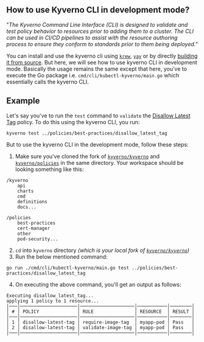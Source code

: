 ## How to use Kyverno CLI in development mode?

"_The Kyverno Command Line Interface (CLI) is designed to validate and test policy behavior to resources prior to adding them to a cluster. The CLI can be used in CI/CD pipelines to assist with the resource authoring process to ensure they conform to standards prior to them being deployed._"

You can install and use the kyverno cli using [`krew`](https://kyverno.io/docs/kyverno-cli/#install-via-krew), [`yay`](https://kyverno.io/docs/kyverno-cli/#install-via-aur-archlinux) or by directly [building it from source](https://kyverno.io/docs/kyverno-cli/#building-the-cli-from-source). But here, we will see how to use kyverno CLI in development mode. Basically the usage remains the same except that here, you've to execute the Go package i.e. `cmd/cli/kubectl-kyverno/main.go` which essentially calls the kyverno CLI.

## Example
Let's say you've to run the `test` command to `validate` the [Disallow Latest Tag](https://kyverno.io/policies/best-practices/disallow_latest_tag/disallow_latest_tag/) policy.
To do this using the kyverno CLI, you run: <br>
```
kyverno test ../policies/best-practices/disallow_latest_tag
```
But to use the kyverno CLI in the development mode, follow these steps:
1. Make sure you've cloned the fork of [`kyverno/kyverno`](https://github.com/kyverno/kyverno) and [`kyverno/policies`](https://github.com/kyverno/policies) in the same directory. Your workspace should be looking something like this:

```
/kyverno
    api
    charts
    cmd
    definitions
    docs...

/policies
    best-practices
    cert-manager
    other
    pod-security...
```

2. `cd` into `kyverno` directory _(which is your local fork of [`kyverno/kyverno`](https://github.com/kyverno/kyverno))_
3. Run the below mentioned command:

```
go run ./cmd/cli/kubectl-kyverno/main.go test ../policies/best-practices/disallow_latest_tag
```
4. On executing the above command, you'll get an output as follows:
```
Executing disallow_latest_tag...
applying 1 policy to 1 resource... 
│───│─────────────────────│────────────────────│───────────│────────│
│ # │ POLICY              │ RULE               │ RESOURCE  │ RESULT │
│───│─────────────────────│────────────────────│───────────│────────│
│ 1 │ disallow-latest-tag │ require-image-tag  │ myapp-pod │ Pass   │
│ 2 │ disallow-latest-tag │ validate-image-tag │ myapp-pod │ Pass   │
│───│─────────────────────│────────────────────│───────────│────────│
```
